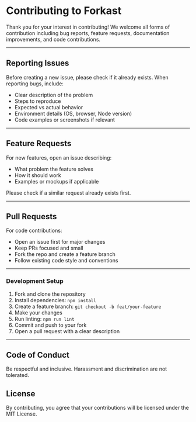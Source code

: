 # Contributing to Forkast

Thank you for your interest in contributing! We welcome all forms of contribution including bug reports, feature requests, documentation improvements, and code contributions.

---

## Reporting Issues

Before creating a new issue, please check if it already exists. When reporting bugs, include:

- Clear description of the problem
- Steps to reproduce
- Expected vs actual behavior
- Environment details (OS, browser, Node version)
- Code examples or screenshots if relevant

---

## Feature Requests

For new features, open an issue describing:

- What problem the feature solves
- How it should work
- Examples or mockups if applicable

Please check if a similar request already exists first.

---

## Pull Requests

For code contributions:

- Open an issue first for major changes
- Keep PRs focused and small
- Fork the repo and create a feature branch
- Follow existing code style and conventions

---

### Development Setup

1. Fork and clone the repository
2. Install dependencies: `npm install`
3. Create a feature branch: `git checkout -b feat/your-feature`
4. Make your changes
5. Run linting: `npm run lint`
6. Commit and push to your fork
7. Open a pull request with a clear description

---

## Code of Conduct

Be respectful and inclusive. Harassment and discrimination are not tolerated.

## License

By contributing, you agree that your contributions will be licensed under the MIT License.

